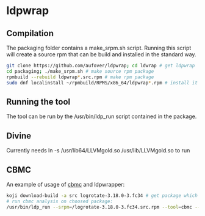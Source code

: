 # ldpwrap
## Compilation
The packaging folder contains a make_srpm.sh script. Running this script will create a source rpm that can be build and installed in the standard way.
```bash
git clone https://github.com/aufover/ldpwrap; cd ldwrap # get ldpwrap
cd packaging; ./make_srpm.sh # make source rpm package
rpmbuild --rebuild ldpwrap*.src.rpm # make rpm package
sudo dnf localinstall ~/rpmbuild/RPMS/x86_64/ldpwrap*.rpm # install it
```

## Running the tool
The tool can be run by the /usr/bin/ldp_run script contained in the package.

## Divine
Currently needs ln -s /usr/lib64/LLVMgold.so /usr/lib/LLVMgold.so to run

## CBMC
An example of usage of [cbmc](https://github.com/diffblue/cbmc) and ldpwrapper:
```bash
koji download-build -a src logrotate-3.18.0-3.fc34 # get package which you want to analyze, in this example the logrotate package is used
# run cbmc analysis on choosed package:
/usr/bin/ldp_run --srpm=/logrotate-3.18.0-3.fc34.src.rpm --tool=cbmc --prp='--unwind 1 --pointer-check' --logdir=<logs_file> --timeout=10
```
